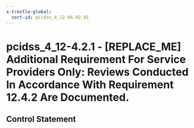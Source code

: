```yaml
---
x-trestle-global:
  sort-id: pcidss_4_12-04.02.01
---
```


# pcidss_4_12-4.2.1 - \[REPLACE_ME\] Additional Requirement For Service Providers Only: Reviews Conducted In Accordance With Requirement 12.4.2 Are Documented.

## Control Statement
